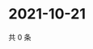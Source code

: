 # 2021-10-21

共 0 条

<!-- BEGIN WEIBO -->
<!-- 最后更新时间 Thu Oct 21 2021 11:14:34 GMT+0800 (China Standard Time) -->

<!-- END WEIBO -->
